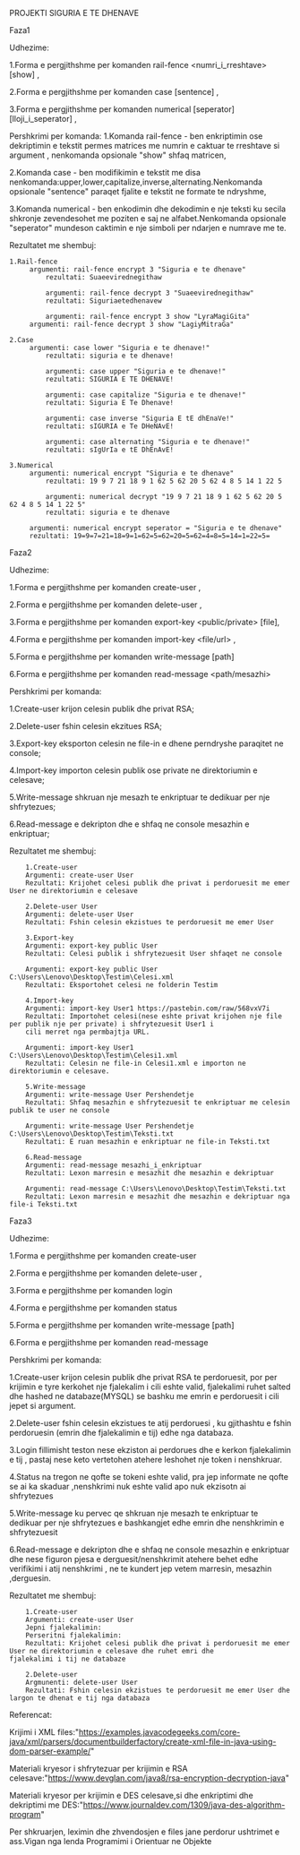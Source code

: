 PROJEKTI SIGURIA E TE DHENAVE 

Faza1

Udhezime:

1.Forma e pergjithshme per komanden rail-fence 
<rail-fence> <nenkomanda> <numri_i_rreshtave> [show] <teksti> ,
	
2.Forma e pergjithshme per komanden case
<case> <nenkomanda> [sentence] <teksti>,
	
3.Forma e pergjithshme per komanden numerical 
<numerical> <nenkomanda> [seperator] [lloji_i_seperator] <teksti>,

Pershkrimi per komanda:
1.Komanda rail-fence - ben enkriptimin ose dekriptimin e tekstit permes matrices me numrin e caktuar te rreshtave si argument , nenkomanda opsionale "show" shfaq matricen,
	
2.Komanda case - ben modifikimin e tekstit me disa 							nenkomanda:upper,lower,capitalize,inverse,alternating.Nenkomanda opsionale "sentence" paraqet fjalite e tekstit ne formate te ndryshme,

3.Komanda numerical - ben enkodimin dhe dekodimin e nje teksti ku secila shkronje zevendesohet me poziten e saj ne alfabet.Nenkomanda opsionale "seperator" mundeson caktimin e nje simboli per ndarjen e numrave me te.


Rezultatet me shembuj:

	1.Rail-fence
	     argumenti: rail-fence encrypt 3 "Siguria e te dhenave"
             rezultati: Suaeevirednegithaw

             argumenti: rail-fence decrypt 3 "Suaeevirednegithaw"
             rezultati: Siguriaetedhenavew
		
             argumenti: rail-fence encrypt 3 show "LyraMagiGita"
	     argumenti: rail-fence decrypt 3 show "LagiyMitraGa"
	
	2.Case
	     argumenti: case lower "Siguria e te dhenave!"
             rezultati: siguria e te dhenave!

             argumenti: case upper "Siguria e te dhenave!"
             rezultati: SIGURIA E TE DHENAVE!
 
             argumenti: case capitalize "Siguria e te dhenave!"
             rezultati: Siguria E Te Dhenave! 

             argumenti: case inverse "Siguria E tE dhEnaVe!"
             rezultati: sIGURIA e Te DHeNAvE!
 
             argumenti: case alternating "Siguria e te dhenave!"
             rezultati: sIgUrIa e tE DhEnAvE!
		
	3.Numerical
	     argumenti: numerical encrypt "Siguria e te dhenave"
             rezultati: 19 9 7 21 18 9 1 62 5 62 20 5 62 4 8 5 14 1 22 5

             argumenti: numerical decrypt "19 9 7 21 18 9 1 62 5 62 20 5 62 4 8 5 14 1 22 5"
             rezultati: siguria e te dhenave
		
	     argumenti: numerical encrypt seperator = "Siguria e te dhenave"
	     rezultati: 19=9=7=21=18=9=1=62=5=62=20=5=62=4=8=5=14=1=22=5=
  
		
Faza2 

Udhezime:

1.Forma e pergjithshme per komanden create-user 
<create-user> <emri> ,
	
2.Forma e pergjithshme per komanden delete-user
<delete-user> <emri>,
	
3.Forma e pergjithshme per komanden export-key
<export-key> <public/private> <emri> [file],
	
4.Forma e pergjithshme per komanden import-key
<import-key> <emri> <file/url> ,
	
5.Forma e pergjithshme per komanden write-message
<write-message> <emri> <mesazhi> [path]
	
6.Forma e pergjithshme per komanden read-message 
<read-message> <path/mesazhi>
	
	
Pershkrimi per komanda:

1.Create-user krijon celesin publik dhe privat RSA;
	
2.Delete-user fshin celesin ekzitues RSA;
	
3.Export-key eksporton celesin ne file-in e dhene perndryshe paraqitet ne console;
	
4.Import-key importon celesin publik ose private ne direktoriumin e celesave;

5.Write-message shkruan nje mesazh te enkriptuar te dedikuar per nje shfrytezues;

6.Read-message e dekripton dhe e shfaq ne console mesazhin e enkriptuar;


Rezultatet me shembuj:
		
		1.Create-user
		Argumenti: create-user User
		Rezultati: Krijohet celesi publik dhe privat i perdoruesit me emer User ne direktoriumin e celesave
		
		2.Delete-user User
		Argumenti: delete-user User
		Rezultati: Fshin celesin ekzistues te perdoruesit me emer User
		
		3.Export-key 
		Argumenti: export-key public User 
		Rezultati: Celesi publik i shfrytezuesit User shfaqet ne console
		
		Argumenti: export-key public User C:\Users\Lenovo\Desktop\Testim\Celesi.xml
		Rezultati: Eksportohet celesi ne folderin Testim 
		
		4.Import-key
		Argumenti: import-key User1 https://pastebin.com/raw/568vxV7i
		Rezultati: Importohet celesi(nese eshte privat krijohen nje file per publik nje per private) i shfrytezuesit User1 i 
		cili merret nga permbajtja URL.
		
		Argumenti: import-key User1 C:\Users\Lenovo\Desktop\Testim\Celesi1.xml
		Rezultati: Celesin ne file-in Celesi1.xml e importon ne direktoriumin e celesave.
		
		5.Write-message
		Argumenti: write-message User Pershendetje 
		Rezultati: Shfaq mesazhin e shfrytezuesit te enkriptuar me celesin publik te user ne console
		
		Argumenti: write-message User Pershendetje C:\Users\Lenovo\Desktop\Testim\Teksti.txt
		Rezultati: E ruan mesazhin e enkriptuar ne file-in Teksti.txt
		
		6.Read-message
		Argumenti: read-message mesazhi_i_enkriptuar
		Rezultati: Lexon marresin e mesazhit dhe mesazhin e dekriptuar
		
		Argumenti: read-message C:\Users\Lenovo\Desktop\Testim\Teksti.txt
		Rezultati: Lexon marresin e mesazhit dhe mesazhin e dekriptuar nga file-i Teksti.txt
		

Faza3

Udhezime:

1.Forma e pergjithshme per komanden create-user <create-user> <emri>
	
2.Forma e pergjithshme per komanden delete-user
<delete-user> <emri>,
	
3.Forma e pergjithshme per komanden login 
<login> <emri>
	
4.Forma e pergjithshme per komanden status
<status> <token>
	
5.Forma e pergjithshme per komanden  write-message
<write-message> <marresi> <mesazhi> [path] <token>

6.Forma e pergjithshme per komanden read-message
<read-message> <mesazhi>
	


Pershkrimi per komanda:


1.Create-user krijon celesin publik dhe privat RSA te perdoruesit, por per krijimin e tyre kerkohet nje fjalekalim i cili eshte valid, fjalekalimi ruhet salted dhe hashed ne databaze(MYSQL) se bashku me emrin e perdoruesit i cili jepet si argument.

2.Delete-user fshin celesin ekzistues te atij perdoruesi , ku gjithashtu e fshin perdoruesin (emrin dhe fjalekalimin e tij) edhe nga databaza.

3.Login fillimisht teston nese ekziston ai perdorues dhe e kerkon fjalekalimin e tij , pastaj nese keto vertetohen atehere leshohet nje token i nenshkruar.

4.Status na tregon ne qofte se tokeni eshte valid, pra jep informate ne qofte se ai ka skaduar ,nenshkrimi nuk eshte valid apo nuk ekzisotn ai shfrytezues

5.Write-message ku pervec qe shkruan nje mesazh te enkriptuar te dedikuar per nje shfrytezues e bashkangjet edhe emrin dhe nenshkrimin e shfrytezuesit 

6.Read-message e dekripton dhe e shfaq ne console mesazhin e enkriptuar dhe nese figuron pjesa e derguesit/nenshkrimit atehere behet edhe verifikimi i atij nenshkrimi , ne te kundert jep vetem marresin, mesazhin ,derguesin.


Rezultatet me shembuj:

		1.Create-user
		Argumenti: create-user User
		Jepni fjalekalimin:
		Perseritni fjalekalimin:
		Rezultati: Krijohet celesi publik dhe privat i perdoruesit me emer User ne direktoriumin e celesave dhe ruhet emri dhe 			fjalekalimi i tij ne databaze
		
		2.Delete-user
		Argmunenti: delete-user User
		Rezultati: Fshin celesin ekzistues te perdoruesit me emer User dhe largon te dhenat e tij nga databaza


	

Referencat:

Krijimi i XML files:"https://examples.javacodegeeks.com/core-java/xml/parsers/documentbuilderfactory/create-xml-file-in-java-using-dom-parser-example/"

Materiali kryesor i shfrytezuar per krijimin e RSA celesave:"https://www.devglan.com/java8/rsa-encryption-decryption-java"

Materiali kryesor per krijimin e DES celesave,si dhe enkriptimi dhe dekriptimi me DES:"https://www.journaldev.com/1309/java-des-algorithm-program"

Per shkruarjen, leximin dhe zhvendosjen e files jane perdorur ushtrimet e ass.Vigan nga lenda Programimi i Orientuar ne Objekte

